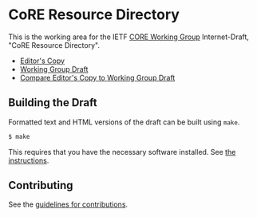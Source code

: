 # CoRE Resource Directory

This is the working area for the IETF [CORE Working Group](https://datatracker.ietf.org/wg/core/documents/) Internet-Draft, "CoRE Resource Directory".

* [Editor's Copy](https://core-wg.github.io/resource-directory/#go.draft-ietf-core-resource-directory.html)
* [Working Group Draft](https://tools.ietf.org/html/draft-ietf-core-resource-directory)
* [Compare Editor's Copy to Working Group Draft](https://core-wg.github.io/resource-directory/#go.draft-ietf-core-resource-directory.diff)

## Building the Draft

Formatted text and HTML versions of the draft can be built using `make`.

```sh
$ make
```

This requires that you have the necessary software installed.  See
[the instructions](https://github.com/martinthomson/i-d-template/blob/master/doc/SETUP.md).


## Contributing

See the [guidelines for contributions](https://github.com/core-wg/resource-directory/blob/master/CONTRIBUTING.md).
